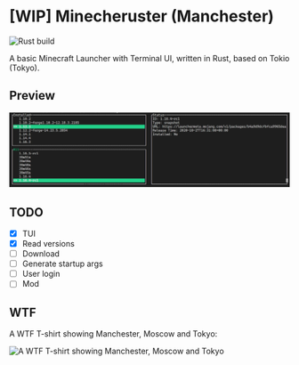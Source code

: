 # [WIP] Minecheruster (Manchester)

![Rust build](https://github.com/Inokinoki/mclauncherust/workflows/Rust/badge.svg)

A basic Minecraft Launcher with Terminal UI, written in Rust, based on Tokio (Tokyo).

## Preview

![Preview](preview.jpg)

## TODO

- [x] TUI
- [x] Read versions
- [ ] Download
- [ ] Generate startup args
- [ ] User login
- [ ] Mod

## WTF

A WTF T-shirt showing Manchester, Moscow and Tokyo:

![A WTF T-shirt showing Manchester, Moscow and Tokyo](https://www.tshirtsunited.com/image/cache/catalog/designslarge/m/manchester-moscow-tokyo-tshirt_2_blacktshirt-1000x1000.jpg)
